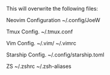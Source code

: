 This will overwrite the following files:

Neovim Configuration
~/.config/JoeW

Tmux Config.
~/.tmux.conf

Vim Config.
~/.vim/
~/.vimrc

Starship Config.
~/.config/starship.toml

ZS
~/.zshrc
~/.zsh-aliases